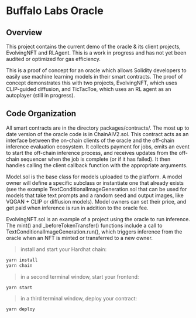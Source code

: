 # Buffalo Labs Oracle

## Overview

This project contains the current demo of the oracle & its client projects, EvolvingNFT and RLAgent. This is a work in progress and has not yet been audited or optimized for gas efficiency.

This is a proof of concept for an oracle which allows Solidity developers to easily use machine learning models in their smart contracts. The proof of concept demonstrates this with two projects, EvolvingNFT, which uses CLIP-guided diffusion, and TicTacToe, which uses an RL agent as an autoplayer (still in progress).


## Code Organization

All smart contracts are in the directory packages/contracts/. The most up to date version of the oracle code is in ChainAIV2.sol. This contract acts as an interface between the on-chain clients of the oracle and the off-chain inference evaluation ecosystem. It collects payment for jobs, emits an event to start the off-chain inference process, and receives updates from the off-chain sequencer when the job is complete (or if it has failed). It then handles calling the client callback function with the appropriate arguments.

Model.sol is the base class for models uploaded to the platform. A model owner will define a specific subclass or instantiate one that already exists (see the example TextConditionalImageGeneration.sol that can be used for models that take text prompts and a random seed and output images, like VQGAN + CLIP or diffusion models). Model owners can set their price, and get paid when inference is run in addition to the oracle fee.

EvolvingNFT.sol is an example of a project using the oracle to run inference. The mint() and _beforeTokenTransfer() functions include a call to TextConditionalImageGeneration.run(), which triggers inference from the oracle when an NFT is minted or transferred to a new owner.

> install and start your Hardhat chain:

```bash
yarn install
yarn chain
```

> in a second terminal window, start your frontend:

```bash
yarn start
```

> in a third terminal window,  deploy your contract:

```bash
yarn deploy
```
